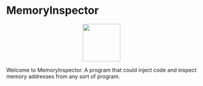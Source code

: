 # MemoryInspector
<div id="header" align="center">
  <img src="https://media.giphy.com/media/M9gbBd9nbDrOTu1Mqx/giphy.gif" width="100"/>
</div>

Welcome to MemoryInspector. A program that could inject code and inspect memory addresses from any sort of program.
